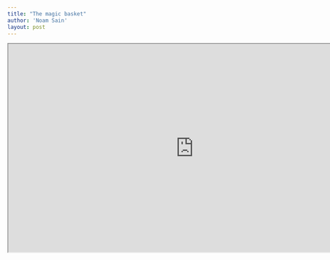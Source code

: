 ```yaml
---
title: "The magic basket"
author: 'Noam Sain'
layout: post
---
```


<iframe height="473" src="https://www.youtube.com/embed/SqQgDwA0BNU?feature=oembed" title="THE MYSTERY OF THE BASKET" width="840"></iframe>
